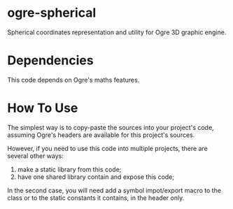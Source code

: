 ogre-spherical
==============

Spherical coordinates representation and utility for Ogre 3D graphic engine.

Dependencies
============

This code depends on Ogre's maths features.

How To Use
==========

The simplest way is to copy-paste the sources into your project's code,
assuming Ogre's headers are available for this project's sources.

However, if you need to use this code into multiple projects, there are several 
other ways:

 1. make a static library from this code;
 2. have one shared library contain and expose this code;

In the second case, you will need add a symbol impot/export macro
to the class or to the static constants it contains, in the header only.

